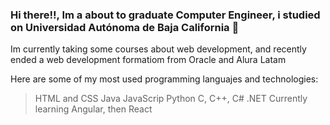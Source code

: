 ### Hi there!!, Im a about to graduate Computer Engineer, i studied on Universidad Autónoma de Baja California 👋
Im currently taking some courses about web development, and recently ended a web development formatiom from Oracle and Alura Latam

Here are some of my most used programming languajes and technologies:
 >HTML and CSS
 >Java
 >JavaScrip
 >Python
 >C, C++, C#
 >.NET
 >Currently learning Angular, then React
 
 

<!--
**FeedzOne/FeedzOne** is a ✨ _special_ ✨ repository because its `README.md` (this file) appears on your GitHub profile.

Here are some ideas to get you started:

-
- 🌱 I’m currently learning ...
- 👯 I’m looking to collaborate on ...
- 🤔 I’m looking for help with ...
- 💬 Ask me about ...
- 📫 How to reach me: ...
- 😄 Pronouns: ...
- ⚡ Fun fact: ...
-->

